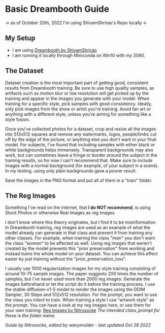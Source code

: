 # Basic Dreambooth Guide
-> as of October 20th, 2022 I'm using ShivamShrirao's Repo locally <-

## My Setup
- I am using [Dreambooth by ShivamShrirao](https://github.com/ShivamShrirao/diffusers/tree/main/examples/dreambooth)
- I am running it locally through Miniconda on Win10 with my 3090.


## The Dataset
Dataset creation is the most important part of getting good, consistent results from Dreambooth training. Be sure to use high quality samples, as artifacts such as motion blur or low resolution will get picked up by the training and appear in the images you generate with your model. When training for a specific style, pick samples with good consistency. Ideally, only pick images from the show or artist you're training. Avoid fan art or anything with a different style, unless you're aiming for something like a style fusion.

Once you've collected photos for a dataset, crop and resize all the images into 512x512 squares and remove any watermarks, logos, people/limbs cut off by the edge of the picture, or anything else you don't want in your final model. For subjects, I've found that including samples with either black or white backgrounds helps immensely. Transparent backgrounds may also work, but can sometimes leave a fringe or border around the subject in the training results, so for now I can't recommend that. Make sure to include images with a normal background (for example, of your subject in a scene). In my testing, using only plain backgrounds gave a poorer result.

Save the images in the PNG format and put all of them in a "train" folder.

## The Reg Images
Something I've read on the internet, that **I do NOT recommend**, is using Stock Photos or otherwise Real Images as reg images.

I don't know where this theory originates, but I find it to be misinformation. In Dreambooth training, reg images are used as an example of what the model already can generate in that class and prevent it from training any other classes. For example, when training the class _"man"_ you don't want the class _"woman"_ to be affected as well.
Using reg images that weren't created by the model prevents this "prior preservation" from working and instead trains the whole model on your dataset. You can achieve this effect easier by just training without the "prior_preservation_loss".

I usually use 1000 regularization images for my style training consisting of around 10-75 sample images. The paper suggests 200 times the number of samples, but I've never used more than 2000 reg images. Generate the images beforehand or let the script do it before the training process. I use the stable-diffusion-v1-5 model to render the images using the DDIM Sampler, 30 Steps and 512x512 resolution. For the prompt, you want to use the class you intent to train. When training a style I use "artwork style" as the prompt. You can have a look at my reg images here, or use them for your own training:
[Reg Images by Nitrosocke](https://drive.google.com/drive/folders/19pI70Ilfs0zwz1yYx-Pu8Q9vlOr9975M)
_The intended class_prompt for these is the folder name._


<!---
FAQ:

-faq under development
How long did it take with Shivams repo?
- 9k steps was ~2h

How many attempts do you get? Or is your first dreambooth always successful?
- Not always, but after training about 20+ models now I have a good feeling of what I'm doing. This was the first try, but other models needed refinement or more runs.

How many training steps and repeat? 100 repeats so 10,400 (or 10,504) steps? 
- EDIT I can see you say 9,000 steps, so did you change manually repeat to 86 or you did not care about that?
- The repo Im using doesnt have the set repeats amount. So I try to set it to roughly 100*samples but the model I trained on 12k steps didn't show a big difference to the one on 8k steps.

What about regularization images? How many? Based on a specific prompt ("illustration style"?) or downloaded?
- the class images of "illustration style" were created with the same model and DDIM sampler

Which base ckpt did you use? sd-v1-4.ckpt?
- This is based on SD 1.5

What token/class? From the example you gave "modern disney lara croft", you did not add the "style" word, why is that? Is "modern" the token and "disney" the class?
- unique or desired token to train + class to train
Arcane + Style / Zelda + Person

what's the suggested way to run this?
- Automatic
- You would need a SD software or repo/colab that can load custom models in the ckpt format. Usually they have a models folder where you put it in and select it with the Ui There are a ton of tutorials on YouTube if you're a visual learner and need a guide.

You only need the ckpt file for this?
- Needs a repo or software to run and the ckpt dile or diffusers

I've been searching for models to use lately and all Ifind are missing the .ckpt file. Is there a reason for this or did they just forget?
- Some models come in the diffusers format. They would need to be converted to the ckpt format in order to use them with automatic

what sampler, steps and cfg is best to use?
- it should work with any sampler.
Here are the settings for the Lara Croft image:
modern disney lara croft
Steps: 50, Sampler: Euler a, CFG scale: 7, Size: 512x768

Do you have a video guide for dreambooth?
- I think this guide is closest to what I'm doing over here:
https://www.youtube.com/watch?v=tgRiZzwSdXg

How do I add this to AUTOMATIC1111 on Google colab at the same time with v1. 5?
I would like to have both. Or is it not possible?
- Upload the model to your google drive and mount it with the colab notebook. Then you should be able to copy it into the models folder of the repo.
There might be an easier way as well.

Would you mind sharing what's your PC setup ?
- Here you go: RTX 3090, Ryzen 9, 32GB RAM and a normal HDD

But I'm more interested in how you trained SD and how the artworks in the examples have perfect faces and no extra limbs
- That's a side effect of fine tuning a model. While feeding it images with good poses and composition it refines these characteristics as well.

What kind of results would i get if i run dreambooth training on that ?
- It might overwrite the trained data from the samples images with your new ones. I never actually tried it though.

Reckon i can checkpoint merge this one with one that's trained with my face? And get myself as Disney person?
- We had mixed reports on that but a few successfully did their faces with img2img. I don't know about merging though

Does Shivram retrain the encoder as well or is the encoder frozen with his training script?
- it trains the text encoder as well if you use the flag for that

I'd love to see the connection of selected images. Curious what's a good mix of training data when training styles.
- I usually try to go for mostly characters with different backgrounds and lighting and maybe 10% scenes and landscape shots.

is there a youtube guide for dreambooth locally?
- I just followed the instructions on this repo:
https://github.com/ShivamShrirao/diffusers/tree/main/examples/dreambooth
by looking through the colab you can see how it should work.
A little coding might be needed for all of this though. Running it locally isn't as easy as using the google colab.

What does your dataset look like?
- I didnt change much for v3, just some more characters and scenes and I switched some of the more blurry shots with more clear ones.
Also did an upscale of all the images before resizing them to 512 for more clarity.
other than that, I try to include closeups and half body shots of a few main characters. I never use full body shots as they loose too much resolution and SD can actually make pretty good full body poses without them.

Any idea if the amount of images depends if you either want to train a e.g. face vs. a style? Because for faces a lot people suggest only a few images.
- Any idea if the amount of images depends if you either want to train a e.g. face vs. a style? Because for faces a lot people suggest only a few images.

How much vram do you need for dreambooth
- I think minimum is 10GB right now, but there might be repos down to 8GB already

is there a way to combine this model with one we train ourselves (ie trained on me)
- I haven't tried it myself but it is possible to merge the models, but from other users testing it seems that the model might loose some of its power. Here is a YouTube video regarding that: https://youtube.com/watch?v=dfMLrytpfAU According to this, training the model together with the images of you would be the best way.

This is more of a general question not specific to this model: Is there an easy way to take an existing image and apply this style so that the subjects still resemble original?
- it's either using i2i and adjust the denoising settings and prompt until it gives good results or train a model on the arcane style dataset and the person's picture

For regularization images, can't we just use images of the same style? Like if we're training style of a particular show, we can upload 1000 screenshots from the show instead of generating 1000 'style of' images.
- The reg images are supposed to be telling the model what it already knows of that class (for example a style) and prevent it from training any other classes. For example when training the class "man" you don't want the class "woman" to be affected as well. So by adding external images from any other source just prevents this "prior preservation" and trains the whole model on your sample images. If you want to achieve this effect easier you can just train without the "prior_preservation_loss" option and have the same effect.

Do training images need to be 512 by 512 pixels?
- Since the SD was trained on 512x512 I assumed that it works best to use the same resolution. But I have heard of people training with other resolutions and aspect ratios, but I don't how well it works. Some repos crop it to 512x512 automatically as well.

Have you tried it on img2img and does it generate good results?
- I haven't tried this one yet with i2i, but the arcane model had good results so I assume this would be even better, since it sticks to the style way better.
-->

*Guide by Nitrosocke, edited by wavymulder - last updated Oct 28 2022*
